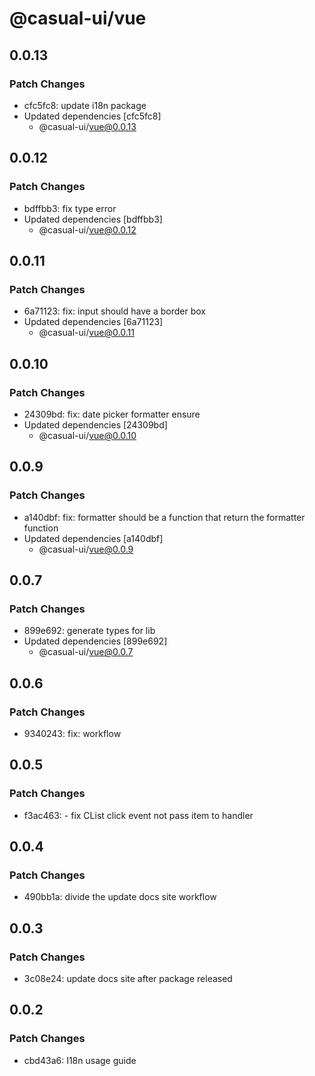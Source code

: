# @casual-ui/vue

## 0.0.13

### Patch Changes

- cfc5fc8: update i18n package
- Updated dependencies [cfc5fc8]
  - @casual-ui/vue@0.0.13

## 0.0.12

### Patch Changes

- bdffbb3: fix type error
- Updated dependencies [bdffbb3]
  - @casual-ui/vue@0.0.12

## 0.0.11

### Patch Changes

- 6a71123: fix: input should have a border box
- Updated dependencies [6a71123]
  - @casual-ui/vue@0.0.11

## 0.0.10

### Patch Changes

- 24309bd: fix: date picker formatter ensure
- Updated dependencies [24309bd]
  - @casual-ui/vue@0.0.10

## 0.0.9

### Patch Changes

- a140dbf: fix: formatter should be a function that return the formatter function
- Updated dependencies [a140dbf]
  - @casual-ui/vue@0.0.9

## 0.0.7

### Patch Changes

- 899e692: generate types for lib
- Updated dependencies [899e692]
  - @casual-ui/vue@0.0.7

## 0.0.6

### Patch Changes

- 9340243: fix: workflow

## 0.0.5

### Patch Changes

- f3ac463: - fix CList click event not pass item to handler

## 0.0.4

### Patch Changes

- 490bb1a: divide the update docs site workflow

## 0.0.3

### Patch Changes

- 3c08e24: update docs site after package released

## 0.0.2

### Patch Changes

- cbd43a6: I18n usage guide

